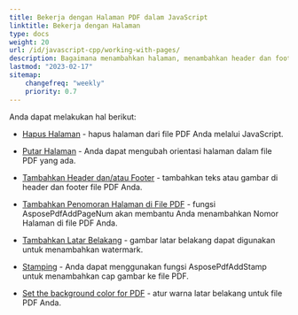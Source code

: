 ```yaml
---
title: Bekerja dengan Halaman PDF dalam JavaScript
linktitle: Bekerja dengan Halaman
type: docs
weight: 20
url: /id/javascript-cpp/working-with-pages/
description: Bagaimana menambahkan halaman, menambahkan header dan footer, memutar halaman yang dapat Anda ketahui di bagian ini. Aspose.PDF untuk JavaScript melalui C++ menjelaskan kepada Anda semua detail tentang topik ini.
lastmod: "2023-02-17"
sitemap:
    changefreq: "weekly"
    priority: 0.7
---
```


Anda dapat melakukan hal berikut:

- [Hapus Halaman](/pdf/id/javascript-cpp/delete-pages/) - hapus halaman dari file PDF Anda melalui JavaScript.
- [Putar Halaman](/pdf/id/javascript-cpp/rotate-pages/) - Anda dapat mengubah orientasi halaman dalam file PDF yang ada.
- [Tambahkan Header dan/atau Footer](/pdf/id/javascript-cpp/add-headers-and-footers-of-pdf-file/) - tambahkan teks atau gambar di header dan footer file PDF Anda.
- [Tambahkan Penomoran Halaman di File PDF](/pdf/id/javascript-cpp/add-page-number/) - fungsi AsposePdfAddPageNum akan membantu Anda menambahkan Nomor Halaman di file PDF Anda.

- [Tambahkan Latar Belakang](/pdf/id/javascript-cpp/add-backgrounds/) - gambar latar belakang dapat digunakan untuk menambahkan watermark.
- [Stamping](/pdf/id/javascript-cpp/stamping/) - Anda dapat menggunakan fungsi AsposePdfAddStamp untuk menambahkan cap gambar ke file PDF.
- [Set the background color for PDF](/pdf/id/javascript-cpp/set-background-color/) - atur warna latar belakang untuk file PDF Anda.